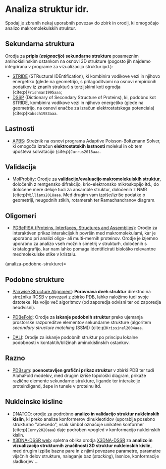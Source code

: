 # Analiza struktur idr.

Spodaj je zbranih nekaj uporabnih povezav do zbirk in orodij, ki omogočajo analizo makromolekulskih struktur.

## Sekundarna struktura

Orodja za **pripis (*asignacijo*) sekundarne strukture** posameznim aminokislinskim ostankom na osnovi 3D strukture (pogosto jih najdemo integrirana v programe za vizualizacijo struktur ipd.):
- [STRIDE](https://webclu.bio.wzw.tum.de/cgi-bin/stride/stridecgi.py) (STRuctural IDEntification), ki kombinira vodikove vezi in njihovo energetiko (glede na geometrijo, s prilagoditvami na osnovi empiričnih podatkov iz znanih struktur) s torzijskimi koti ogrodja {cite:p}`Frishman1995aaa`;
- [DSSP](https://pdb-redo.eu/dssp) (Dictionary of Secondary Structure of Proteins), ki, podobno kot STRIDE, kombinira vodikove vezi in njihovo energetiko (glede na geometrijo, na osnovi enačbe za izračun elektrostatskega potenciala) {cite:p}`Kabsch1983aaa`.



## Lastnosti

- [APBS](https://server.poissonboltzmann.org/): Strežnik na osnovi programa Adaptive Poisson-Boltzmann Solver, ki omogoča izračun **elektrostatskih lastnosti** molekul in ob tem upošteva solvatacijo {cite:p}`Jurrus2018aaa`.

## Validacija

- [MolProbity](http://molprobity.biochem.duke.edu/help/about.html): Orodje za **validacijo/evaluacijo makromolekulskih struktur**, določenih z rentgensko difrakcijo, krio-elektronsko mikroskopijo itd., do določene mere deluje tudi za ansamble struktur, določenih z NMR {cite:p}`Williams2018aaa`. Med drugim vam izpiše/izriše podatke o geometriji, neugodnih stikih, rotamerah ter Ramachandranov diagram.

## Oligomeri

- [PDBePISA (Proteins, Interfaces, Structures and Assemblies)](https://www.ebi.ac.uk/msd-srv/prot_int/pistart.html): Orodje za interaktiven prikaz interakcijskih površin med makromolekulami, kar je uporabno pri analizi oligo- ali multi-mernih proteinov. Orodje je izjemno uporabno za analizo vseh možnih simetrij v strukturh, določenih s kristalografijo, kar nam lahko pomaga identificirati biološko relevantne medmolekulske stike v kristalu.

(analiza-podobne-strukture)=
## Podobne strukture

- [Pairwise Structure Alignment](https://www.rcsb.org/alignment): **Poravnava dveh struktur** direktno na strežniku RCSB v povezavi z zbirko PDB, lahko naložimo tudi svoje datoteke. Na voljo več algoritmov (od zaporedja odvisni ter od zaporedja neodvisni).

- [PDBeFold](https://www.ebi.ac.uk/msd-srv/ssm/): Orodje za **iskanje podobnih struktur** preko ujemanja prostorske razporeditve elementov sekundarne strukture (algoritem *secondary structure matching* (SSM)) {cite:p}`Krissinel2004aaa`.

- [DALI](http://ekhidna2.biocenter.helsinki.fi/dali/): Orodje za iskanje podobnih struktur po principu lokalne podobnosti v kontaktih/bližinah aminokislinskih ostankov.

## Razno

- [PDBsum](https://www.ebi.ac.uk/thornton-srv/databases/pdbsum/): **poenostavljen grafični prikaz struktur** v zbirki PDB ter tudi AlphaFold modelov, med drugim izriše topološki diagram, prikaže različne elemente sekundarne strukture, ligande ter interakcije protein:ligand, žepe in tunele v proteinu itd.

## Nukleinske kisline

- [DNATCO](https://dnatco.datmos.org/): orodje za podrobno **analizo in validacijo struktur nukleinskih kislin**, ki preko analize konformerov dinukleotidov (uporablja posebno strukturno "abecedo", vsak simbol označuje unikaten konformer {cite:p}`Cerny2020aaa`) daje podroben vpogled v konformacijo nukleinskih kislin.
- [X3DNA-DSSR web](http://wdssr.x3dna.org/): spletna oblika orodja [X3DNA-DSSR](https://x3dna.org/) za **analizo in vizualizacijo strukturnih značilnosti 3D struktur nukleinskih kislin**, med drugim izpiše bazne pare in z njimi povezane parametre, parametre vijačnih delov strukture, nalaganje baz (*stacking*), lasnice, konformacije sladkorjev ...